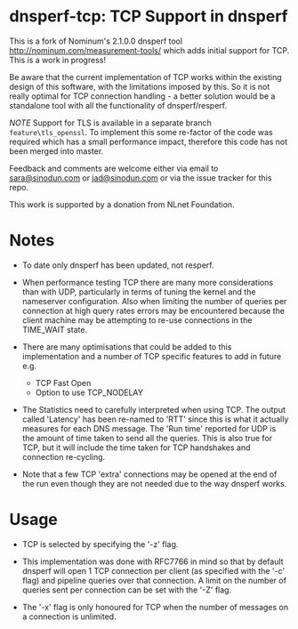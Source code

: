 # dnsperf-tcp: TCP Support in dnsperf

This is a fork of Nominum's 2.1.0.0 dnsperf tool
http://nominum.com/measurement-tools/ which adds initial support for TCP. 
This is a work in progress!

Be aware that the current implementation of TCP works within the existing design
of this software, with the limitations imposed by this. So it is not really 
optimal for TCP connection handling - a better solution would be a standalone
tool with all the functionality of dnsperf/resperf.

_NOTE_ Support for TLS is available in a separate branch ```feature\tls_openssl```. To implement this 
some re-factor of the code was required which has a small performance impact, therefore this code has not
been merged into master. 

Feedback and comments are welcome either via email to 
sara@sinodun.com or jad@sinodun.com or via the issue tracker for this repo.

This work is supported by a donation from NLnet Foundation.

# Notes

* To date only dnsperf has been updated, not resperf.

* When performance testing TCP there are many more considerations than with UDP,
  particularly in terms of tuning the kernel and the nameserver configuration.
  Also when limiting the number of queries per connection at high query rates
  errors may be encountered because the client machine may be attempting to 
  re-use connections in the TIME_WAIT state.

* There are many optimisations that could be added to this implementation and a 
  number of TCP specific features to add in future e.g.
  * TCP Fast Open
  * Option to use TCP_NODELAY

* The Statistics need to carefully interpreted when using TCP. The output called
  'Latency' has been re-named to 'RTT' since this is what it actually measures
  for each DNS message. The 'Run time' reported for UDP is the amount of time 
  taken to send all the queries. This is also true for TCP, but it will include
  the time taken for TCP handshakes and connection re-cycling.

* Note that a few TCP 'extra' connections may be opened at the end of the run
 even though they are not needed due to the way dnsperf works.

# Usage

* TCP is selected by specifying the '-z' flag. 

* This implementation was done with RFC7766 in mind so that by default dnsperf
  will open 1 TCP connection per client (as specified with the '-c' flag) and 
  pipeline queries over that connection. A limit on the number of queries sent
  per connection can be set with the '-Z' flag.

* The '-x' flag is only honoured for TCP when the number of messages on a 
  connection is unlimited.
